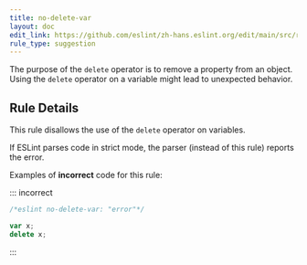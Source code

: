 ```yaml
---
title: no-delete-var
layout: doc
edit_link: https://github.com/eslint/zh-hans.eslint.org/edit/main/src/rules/no-delete-var.md
rule_type: suggestion
---
```




The purpose of the `delete` operator is to remove a property from an object. Using the `delete` operator on a variable might lead to unexpected behavior.

## Rule Details

This rule disallows the use of the `delete` operator on variables.

If ESLint parses code in strict mode, the parser (instead of this rule) reports the error.

Examples of **incorrect** code for this rule:

::: incorrect

```js
/*eslint no-delete-var: "error"*/

var x;
delete x;
```

:::
